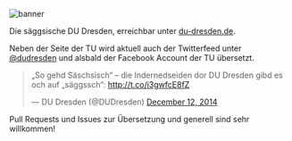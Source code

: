 ![banner](http://i.imgur.com/jz6qRgl.png)

Die säggsische DU Dresden, erreichbar unter [du-dresden.de](http://du-dresden.de).

Neben der Seite der TU wird aktuell auch der Twitterfeed unter [@dudresden](http://twitter.com/dudresden) und alsbald der Facebook Account der TU übersetzt.

<blockquote class="twitter-tweet" lang="en"><p>„So gehd Säschsisch“ – die Indernedseiden dor DU Dresden gibd es och auf „säggssch“: <a href="http://t.co/i3gwfcE8fZ">http://t.co/i3gwfcE8fZ</a></p>&mdash; DU Dresden (@DUDresden) <a href="https://twitter.com/DUDresden/status/543428200781869056">December 12, 2014</a></blockquote> <script async src="//platform.twitter.com/widgets.js" charset="utf-8"></script>

Pull Requests und Issues zur Übersetzung und generell sind sehr willkommen!
